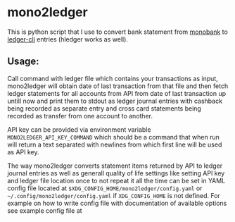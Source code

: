 # mono2ledger
This is python script that I use to convert bank statement from
[monobank](https://monobank.ua/) to [ledger-cli](https://www.ledger-cli.org/)
entries (hledger works as well).

## Usage:
Call command with ledger file which contains your transactions as
input, mono2ledger will obtain date of last transaction from that file
and then fetch ledger statements for all accounts from API from date
of last transaction up untill now and print them to stdout as ledger
journal entries with cashback being recorded as separate entry and
cross card statements being recorded as transfer from one account to
another.

API key can be provided via environment variable
`MONO2LEDGER_API_KEY_COMMAND` which should be a command that when run
will return a text separated with newlines from which first line will
be used as API key.

The way mono2ledger converts statement items returned by API to ledger
journal entries as well as generall quality of life settings like
setting API key and ledger file location once to not repeat it all the
time can be set in YAML config file located at
`$XDG_CONFIG_HOME/mono2ledger/config.yaml` or
`~/.config/mono2ledger/config.yaml` if `XDG_CONFIG_HOME` is not
defined. For example on how to write config file with documentation
of available options see example config file at
[](doc/config.yaml.example)

